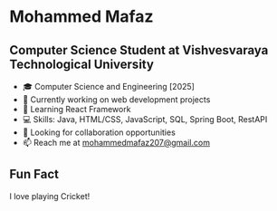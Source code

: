 # Mohammed Mafaz

## Computer Science Student at Vishvesvaraya Technological University

- 🎓 Computer Science and Engineering [2025]
- 🔭 Currently working on web development projects
- 🌱 Learning React Framework
- 💻 Skills: Java, HTML/CSS, JavaScript, SQL, Spring Boot, RestAPI
- 👯 Looking for collaboration opportunities
- 📫 Reach me at [mohammedmafaz207@gmail.com](mailto:mohammedmafaz207@gmail.com)


## Fun Fact
I love playing Cricket!
